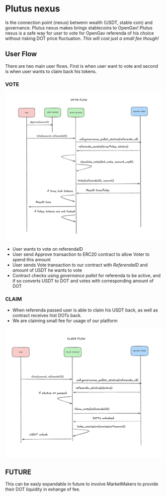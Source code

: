 # Plutus nexus
Is the connection point (nexus) betwenn wealth (USDT, stable coin) and governance.
Plutus nexus makes brings stablecoins to OpenGav!
Plutus nexus is a safe way for user to vote for OpenGav referenda of his choice without risking DOT price fluctuation. 
*This will cost just a small fee though!*

## User Flow
There are two main user flows. First is when user want to vote and second is when user wants to claim back his tokens.

### VOTE
![vote](/imgs/vote.png)

- User wants to vote on referendaID
- User send Approve transaction to ERC20 contract to allow Voter to spend this amount
- User sends Vote transaction to our contract with *ReferendaID* and *amount* of USDT he wants to vote
- Contract checks using *governance pallet* for referenda to be active, and if so converts USDT to DOT and votes with corresponding amount of DOT


### CLAIM

- When referenda passed user is able to claim his USDT back, as well as contract receives hist DOTs back.
- We are claiming small fee for usage of our platform

![vote](/imgs/claim.png)



## FUTURE
This can be easly expandable in future to involve MarketMakers to provide their DOT liquidity in exhange of fee.